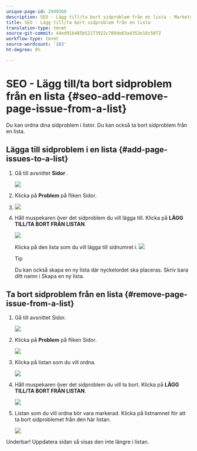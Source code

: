 ```yaml
---
unique-page-id: 2949266
description: SEO - Lägg till/ta bort sidproblem från en lista - Marketo Docs - Produktdokumentation
title: SEO - Lägg till/ta bort sidproblem från en lista
translation-type: tm+mt
source-git-commit: 44ed91b485b52173922c709de63a4353e16c5072
workflow-type: tm+mt
source-wordcount: '183'
ht-degree: 0%

---
```



# SEO - Lägg till/ta bort sidproblem från en lista {#seo-add-remove-page-issue-from-a-list}

Du kan ordna dina sidproblem i listor. Du kan också ta bort sidproblem från en lista.

## Lägga till sidproblem i en lista {#add-page-issues-to-a-list}

1. Gå till avsnittet **Sidor** .

   ![](assets/image2014-9-18-14-3a3-3a10.png)

1. Klicka på **Problem** på fliken Sidor.
1. ![](assets/image2014-9-18-14-3a3-3a18.png)

1. Håll muspekaren över det sidproblem du vill lägga till. Klicka på **LÄGG TILL/TA BORT FRÅN LISTAN**.

   ![](assets/image2014-9-18-14-3a3-3a40.png)

   Klicka på den lista som du vill lägga till sidnumret i.
   ![](assets/image2014-9-18-14-3a3-3a44.png)

   >[!TIP]
   >
   >Du kan också skapa en ny lista där nyckelordet ska placeras. Skriv bara ditt namn i Skapa en ny lista.

## Ta bort sidproblem från en lista {#remove-page-issue-from-a-list}

1. Gå till avsnittet Sidor.

   ![](assets/image2014-9-18-14-3a4-3a8.png)

1. Klicka på **Problem** på fliken Sidor.

   ![](assets/image2014-9-18-14-3a4-3a22.png)

1. Klicka på listan som du vill ordna.

   ![](assets/image2014-9-18-14-3a4-3a29.png)

1. Håll muspekaren över det sidproblem du vill ta bort. Klicka på **LÄGG TILL/TA BORT FRÅN LISTAN**.

   ![](assets/image2014-9-18-14-3a4-3a38.png)

1. Listan som du vill ordna bör vara markerad. Klicka på listnamnet för att ta bort sidproblemet från den här listan.

   ![](assets/image2014-9-18-14-3a4-3a52.png)

Underbar! Uppdatera sidan så visas den inte längre i listan.
